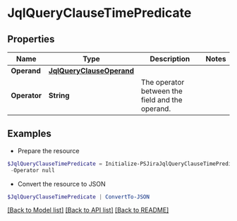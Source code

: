 # JqlQueryClauseTimePredicate
## Properties

Name | Type | Description | Notes
------------ | ------------- | ------------- | -------------
**Operand** | [**JqlQueryClauseOperand**](JqlQueryClauseOperand.md) |  | 
**Operator** | **String** | The operator between the field and the operand. | 

## Examples

- Prepare the resource
```powershell
$JqlQueryClauseTimePredicate = Initialize-PSJiraJqlQueryClauseTimePredicate  -Operand null `
 -Operator null
```

- Convert the resource to JSON
```powershell
$JqlQueryClauseTimePredicate | ConvertTo-JSON
```

[[Back to Model list]](../README.md#documentation-for-models) [[Back to API list]](../README.md#documentation-for-api-endpoints) [[Back to README]](../README.md)

